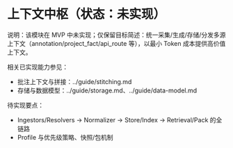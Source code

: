 # 上下文中枢（状态：未实现）

说明：该模块在 MVP 中未实现；仅保留目标简述：统一采集/生成/存储/分发多源上下文（annotation/project_fact/api_route 等），以最小 Token 成本提供高价值上下文。

相关已实现能力参见：
- 批注上下文与拼接：../guide/stitching.md
- 存储与数据模型：../guide/storage.md、../guide/data-model.md

待实现要点：
- Ingestors/Resolvers → Normalizer → Store/Index → Retrieval/Pack 的全链路
- Profile 与优先级策略、快照/包机制
